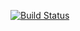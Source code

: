 [![Build Status](https://travis-ci.org/yayiguo/CSE110lab.svg?branch=master)](https://travis-ci.org/yayiguo/CSE110lab)
